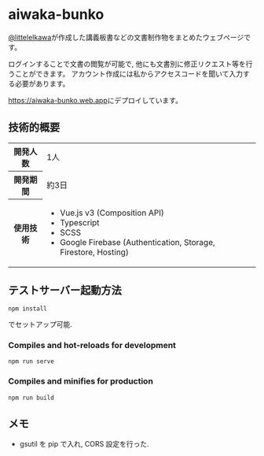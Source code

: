 # aiwaka-bunko

<a href="https://github.com/littleIkawa">@litteleIkawa</a>が作成した講義板書などの文書制作物をまとめたウェブページです。

ログインすることで文書の閲覧が可能で, 他にも文書別に修正リクエスト等を行うことができます。
アカウント作成には私からアクセスコードを聞いて入力する必要があります。

<a href="https://aiwaka-bunko.web.app">https://aiwaka-bunko.web.app</a>にデプロイしています。

## 技術的概要

<table>
  <tr>
    <th>開発人数</th>
    <td>
      1人<br>
    </td>
  </tr>
  <tr>
    <th>開発期間</th>
    <td>約3日</td>
  </tr>
  <tr>
    <th>使用技術</th>
    <td>
        <ul>
        <li>Vue.js v3 (Composition API)</li>
        <li>Typescript</li>
        <li>SCSS</li>
        <li>Google Firebase (Authentication, Storage, Firestore, Hosting)</li>
        </ul>
    </td>
  </tr>
</table>

## テストサーバー起動方法

```
npm install
```

でセットアップ可能.

### Compiles and hot-reloads for development

```
npm run serve
```

### Compiles and minifies for production

```
npm run build
```

## メモ

- gsutil を pip で入れ, CORS 設定を行った.
